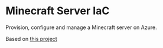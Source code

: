 # Minecraft Server IaC

Provision, configure and manage a Minecraft server on Azure.

Based on [this project](https://github.com/lariskovski/terraform-examples/tree/master/google_cloud/minecraft)
